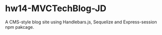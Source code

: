# hw14-MVCTechBlog-JD
A CMS-style blog site using Handlebars.js, Sequelize and Express-session npm pakcage.
